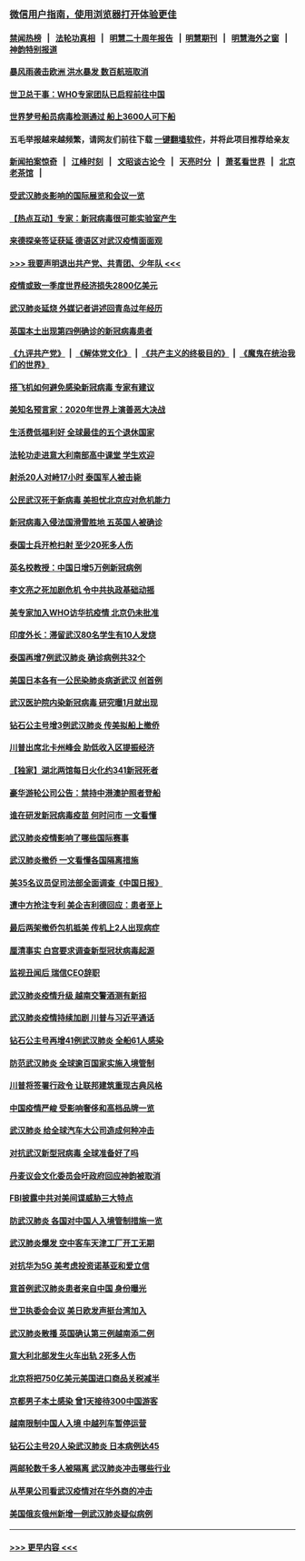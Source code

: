 ### [微信用户指南，使用浏览器打开体验更佳](https://github.com/gfw-breaker/banned-news1/blob/master/indexes/wechat-guide.md?t=0)
#### [禁闻热榜](热点新闻.md?t=0)  &nbsp;&nbsp;|&nbsp;&nbsp; [法轮功真相](https://github.com/gfw-breaker/truth/blob/master/README.md?t=0) &nbsp;&nbsp;|&nbsp;&nbsp; [明慧二十周年报告](https://github.com/gfw-breaker/mh-reports/blob/master/README.md?t=0) &nbsp;&nbsp;|&nbsp;&nbsp;[明慧期刊](https://github.com/gfw-breaker/mh-qikan) &nbsp;&nbsp;|&nbsp;&nbsp; [明慧海外之窗](https://github.com/gfw-breaker/mh-news/blob/master/README.md?t=0) &nbsp;&nbsp;|&nbsp;&nbsp; [神韵特别报道](https://github.com/gfw-breaker/mh-news/blob/master/shenyun.md?t=0)
#### [暴风雨袭击欧洲 洪水暴发 数百航班取消](../pages/nsc418/n11856453.md?t=02100902) 
#### [世卫总干事：WHO专家团队已启程前往中国](../pages/nsc418/n11856612.md?t=02100902) 
#### [世界梦号船员病毒检测通过 船上3600人可下船](../pages/nsc418/n11856520.md?t=02100902) 
#### 五毛举报越来越频繁，请网友们前往下载 [一键翻墙软件](https://github.com/gfw-breaker/ssr-accounts)，并将此项目推荐给亲友
#### [新闻拍案惊奇](https://github.com/gfw-breaker/banned-news1/blob/master/pages/link4.md) &nbsp;&nbsp;|&nbsp;&nbsp; [江峰时刻](https://github.com/gfw-breaker/banned-news1/blob/master/pages/link4.md) &nbsp;&nbsp;|&nbsp;&nbsp; [文昭谈古论今](https://github.com/gfw-breaker/banned-news1/blob/master/pages/link4.md) &nbsp;&nbsp;|&nbsp;&nbsp; [天亮时分](https://github.com/gfw-breaker/banned-news1/blob/master/pages/link4.md) &nbsp;&nbsp;|&nbsp;&nbsp; [萧茗看世界](https://github.com/gfw-breaker/banned-news1/blob/master/pages/link4.md) &nbsp;&nbsp;|&nbsp;&nbsp; [北京老茶馆](https://github.com/gfw-breaker/banned-news1/blob/master/pages/link4.md) &nbsp;&nbsp;|&nbsp;&nbsp; 
#### [受武汉肺炎影响的国际展览和会议一览](../pages/nsc418/n11856420.md?t=02100902) 
#### [【热点互动】专家：新冠病毒很可能实验室产生](../pages/nsc418/n11856378.md?t=02100902) 
#### [来德探亲签证获延 德语区对武汉疫情面面观](../pages/nsc418/n11856283.md?t=02100902) 
#### [>>> 我要声明退出共产党、共青团、少年队 <<<](https://github.com/begood0513/goodnews/blob/master/quit/letter.md) 
#### [疫情或致一季度世界经济损失2800亿美元](../pages/nsc418/n11855639.md?t=02100902) 
#### [武汉肺炎延烧 外媒记者讲述回青岛过年经历](../pages/nsc418/n11856159.md?t=02100902) 
#### [英国本土出现第四例确诊的新冠病毒患者](../pages/nsc418/n11855930.md?t=02100902) 
#### [《九评共产党》](https://github.com/begood0513/9ping.md/blob/master/README.md) &nbsp;|&nbsp; [《解体党文化》](../../../../jtdwh.md/blob/master/README.md)  &nbsp;|&nbsp; [《共产主义的终极目的》](../../../../gczydzjmd.md/blob/master/README.md) &nbsp;|&nbsp; [《魔鬼在统治我们的世界》](../../../../mgztzwmdsj.md/blob/master/README.md) 
#### [搭飞机如何避免感染新冠病毒 专家有建议](../pages/nsc418/n11853427.md?t=02100902) 
#### [美知名预言家：2020年世界上演善恶大决战](../pages/nsc418/n11855418.md?t=02100902) 
#### [生活费低福利好 全球最佳的五个退休国家](../pages/nsc418/n11848347.md?t=02100902) 
#### [法轮功走进意大利南部高中课堂 学生欢迎](../pages/nsc418/n11853859.md?t=02100902) 
#### [射杀20人对峙17小时 泰国军人被击毙](../pages/nsc418/n11854869.md?t=02100902) 
#### [公民武汉死于新病毒 美担忧北京应对危机能力](../pages/nsc418/n11854331.md?t=02100902) 
#### [新冠病毒入侵法国滑雪胜地 五英国人被确诊](../pages/nsc418/n11854307.md?t=02100902) 
#### [泰国士兵开枪扫射 至少20死多人伤](../pages/nsc418/n11854276.md?t=02100902) 
#### [英名校教授：中国日增5万例新冠病例](../pages/nsc418/n11854174.md?t=02100902) 
#### [李文亮之死加剧危机 令中共执政基础动摇](../pages/nsc418/n11854003.md?t=02100902) 
#### [美专家加入WHO访华抗疫情 北京仍未批准](../pages/nsc418/n11854043.md?t=02100902) 
#### [印度外长：滞留武汉80名学生有10人发烧](../pages/nsc418/n11853821.md?t=02100902) 
#### [泰国再增7例武汉肺炎 确诊病例共32个](../pages/nsc418/n11853808.md?t=02100902) 
#### [美国日本各有一公民染肺炎病逝武汉 创首例](../pages/nsc418/n11853509.md?t=02100902) 
#### [武汉医护院内染新冠病毒 研究曝1月就出现](../pages/nsc418/n11852928.md?t=02100902) 
#### [钻石公主号增3例武汉肺炎 传美拟船上撤侨](../pages/nsc418/n11853240.md?t=02100902) 
#### [川普出席北卡州峰会 助低收入区提振经济](../pages/nsc418/n11853232.md?t=02100902) 
#### [【独家】湖北两馆每日火化约341新冠死者](../pages/nsc418/n11845444.md?t=02100902) 
#### [豪华游轮公司公告：禁持中港澳护照者登船](../pages/nsc418/n11852761.md?t=02100902) 
#### [谁在研发新冠病毒疫苗 何时问市 一文看懂](../pages/nsc418/n11852840.md?t=02100902) 
#### [武汉肺炎疫情影响了哪些国际赛事](../pages/nsc418/n11852441.md?t=02100902) 
#### [武汉肺炎撤侨 一文看懂各国隔离措施](../pages/nsc418/n11844216.md?t=02100902) 
#### [美35名议员促司法部全面调查《中国日报》](../pages/nsc418/n11852435.md?t=02100902) 
#### [遭中方抢注专利 美企吉利德回应：患者至上](../pages/nsc418/n11852037.md?t=02100902) 
#### [最后两架撤侨包机抵美 传机上2人出现病症](../pages/nsc418/n11852173.md?t=02100902) 
#### [厘清事实 白宫要求调查新型冠状病毒起源](../pages/nsc418/n11852106.md?t=02100902) 
#### [监视丑闻后 瑞信CEO辞职](../pages/nsc418/n11852127.md?t=02100902) 
#### [武汉肺炎疫情升级 越南交警酒测有新招](../pages/nsc418/n11851632.md?t=02100902) 
#### [武汉肺炎疫情持续加剧 川普与习近平通话](../pages/nsc418/n11851613.md?t=02100902) 
#### [钻石公主号再增41例武汉肺炎 全船61人感染](../pages/nsc418/n11850401.md?t=02100902) 
#### [防范武汉肺炎 全球逾百国家实施入境管制](../pages/nsc418/n11850557.md?t=02100902) 
#### [川普将签署行政令 让联邦建筑重现古典风格](../pages/nsc418/n11850654.md?t=02100902) 
#### [中国疫情严峻 受影响奢侈和高档品牌一览](../pages/nsc418/n11850319.md?t=02100902) 
#### [武汉肺炎 给全球汽车大公司造成何种冲击](../pages/nsc418/n11850056.md?t=02100902) 
#### [对抗武汉新型冠病毒 全球准备好了吗](../pages/nsc418/n11850142.md?t=02100902) 
#### [丹麦议会文化委员会吁政府回应神韵被取消](../pages/nsc418/n11849312.md?t=02100902) 
#### [FBI披露中共对美间谍威胁三大特点](../pages/nsc418/n11849700.md?t=02100902) 
#### [防武汉肺炎 各国对中国人入境管制措施一览](../pages/nsc418/n11838726.md?t=02100902) 
#### [武汉肺炎爆发 空中客车天津工厂开工无期](../pages/nsc418/n11849634.md?t=02100902) 
#### [对抗华为5G 美考虑投资诺基亚和爱立信](../pages/nsc418/n11849510.md?t=02100902) 
#### [意首例武汉肺炎患者来自中国 身份曝光](../pages/nsc418/n11849454.md?t=02100902) 
#### [世卫执委会会议 美日欧发声挺台湾加入](../pages/nsc418/n11849433.md?t=02100902) 
#### [武汉肺炎散播 英国确认第三例越南添二例](../pages/nsc418/n11849439.md?t=02100902) 
#### [意大利北部发生火车出轨 2死多人伤](../pages/nsc418/n11848999.md?t=02100902) 
#### [北京将把750亿美元美国进口商品关税减半](../pages/nsc418/n11848896.md?t=02100902) 
#### [京都男子本土感染 曾1天接待300中国游客](../pages/nsc418/n11848641.md?t=02100902) 
#### [越南限制中国人入境 中越列车暂停运营](../pages/nsc418/n11847844.md?t=02100902) 
#### [钻石公主号20人染武汉肺炎 日本病例达45](../pages/nsc418/n11847823.md?t=02100902) 
#### [两邮轮数千多人被隔离 武汉肺炎冲击哪些行业](../pages/nsc418/n11847456.md?t=02100902) 
#### [从苹果公司看武汉疫情对在华外商的冲击](../pages/nsc418/n11847586.md?t=02100902) 
#### [美国俄亥俄州新增一例武汉肺炎疑似病例](../pages/nsc418/n11847714.md?t=02100902) 

----
#### [ >>> 更早内容 <<< ](../indexes/nsc418-earlier.md)

